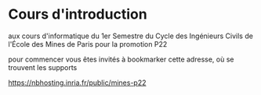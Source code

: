 # Cours d'introduction

aux cours d'informatique du 1er Semestre du Cycle des Ingénieurs Civils de l'École des Mines de Paris pour la promotion P22

pour commencer vous êtes invités à bookmarker cette adresse, où se trouvent les supports

<https://nbhosting.inria.fr/public/mines-p22>
